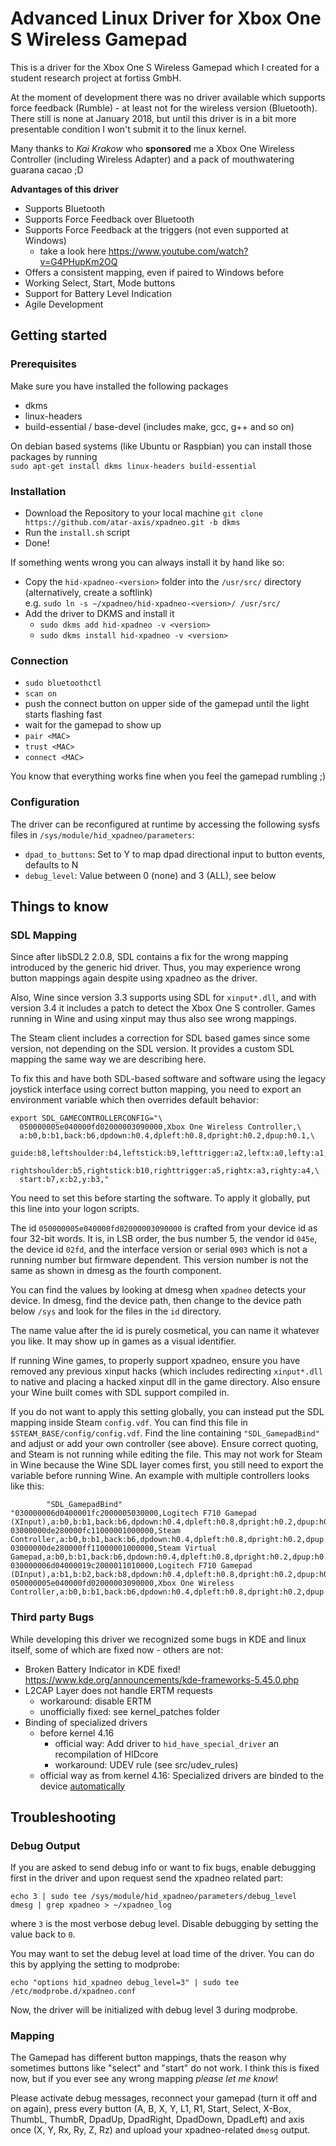 # Advanced Linux Driver for Xbox One S Wireless Gamepad
This is a driver for the Xbox One S Wireless Gamepad which I created for a student research project at fortiss GmbH.

At the moment of development there was no driver available which supports force feedback (Rumble) - at least not for the wireless version (Bluetooth). There still is none at January 2018, but until this driver is in a bit more presentable condition I won't submit it to the linux kernel.

Many thanks to *Kai Krakow* who **sponsored** me a Xbox One Wireless Controller (including Wireless Adapter) and a pack of mouthwatering guarana cacao ;D

**Advantages of this driver**
* Supports Bluetooth
* Supports Force Feedback over Bluetooth
* Supports Force Feedback at the triggers (not even supported at Windows)
  * take a look here https://www.youtube.com/watch?v=G4PHupKm2OQ
* Offers a consistent mapping, even if paired to Windows before
* Working Select, Start, Mode buttons
* Support for Battery Level Indication
* Agile Development

## Getting started
### Prerequisites
Make sure you have installed the following packages
* dkms
* linux-headers
* build-essential / base-devel (includes make, gcc, g++ and so on)

On debian based systems (like Ubuntu or Raspbian) you can install those packages by running  
`sudo apt-get install dkms linux-headers build-essential`

### Installation
* Download the Repository to your local machine
  `git clone https://github.com/atar-axis/xpadneo.git -b dkms`
* Run the `install.sh` script
* Done!

If something wents wrong you can always install it by hand like so:
* Copy the `hid-xpadneo-<version>` folder into the `/usr/src/` directory (alternatively, create a softlink)  
  e.g. `sudo ln -s ~/xpadneo/hid-xpadneo-<version>/ /usr/src/`
* Add the driver to DKMS and install it
  * `sudo dkms add hid-xpadneo -v <version>`
  * `sudo dkms install hid-xpadneo -v <version>`
  
### Connection
* `sudo bluetoothctl`
* `scan on`
* push the connect button on upper side of the gamepad until the light starts flashing fast
* wait for the gamepad to show up 
* `pair <MAC>`
* `trust <MAC>`
* `connect <MAC>`

You know that everything works fine when you feel the gamepad rumbling ;)


### Configuration
The driver can be reconfigured at runtime by accessing the following sysfs
files in `/sys/module/hid_xpadneo/parameters`:

- `dpad_to_buttons`: Set to Y to map dpad directional input to button events,
  defaults to N
- `debug_level`: Value between 0 (none) and 3 (ALL), see below
  
## Things to know

### SDL Mapping
Since after libSDL2 2.0.8, SDL contains a fix for the wrong mapping introduced
by the generic hid driver. Thus, you may experience wrong button mappings
again despite using xpadneo as the driver.

Also, Wine since version 3.3 supports using SDL for `xinput*.dll`, and with
version 3.4 it includes a patch to detect the Xbox One S controller. Games
running in Wine and using xinput may thus also see wrong mappings.

The Steam client includes a correction for SDL based games since some
version, not depending on the SDL version. It provides a custom SDL
mapping the same way we are describing here.

To fix this and have both SDL-based software and software using the legacy
joystick interface using correct button mapping, you need to export an
environment variable which then overrides default behavior:

```
export SDL_GAMECONTROLLERCONFIG="\
  050000005e040000fd02000003090000,Xbox One Wireless Controller,\
  a:b0,b:b1,back:b6,dpdown:h0.4,dpleft:h0.8,dpright:h0.2,dpup:h0.1,\
  guide:b8,leftshoulder:b4,leftstick:b9,lefttrigger:a2,leftx:a0,lefty:a1,\
  rightshoulder:b5,rightstick:b10,righttrigger:a5,rightx:a3,righty:a4,\
  start:b7,x:b2,y:b3,"
```

You need to set this before starting the software. To apply it globally,
put this line into your logon scripts.

The id `050000005e040000fd02000003090000` is crafted from your device
id as four 32-bit words. It is, in LSB order, the bus number 5, the
vendor id `045e`, the device id `02fd`, and the interface version
or serial `0903` which is not a running number but firmware dependent.
This version number is not the same as shown in dmesg as the fourth
component.

You can find the values by looking at dmesg when `xpadneo` detects
your device. In dmesg, find the device path, then change to the
device path below `/sys` and look for the files in the `id` directory.

The name value after the id is purely cosmetical, you can name it
whatever you like. It may show up in games as a visual identifier.

If running Wine games, to properly support xpadneo, ensure you have
removed any previous xinput hacks (which includes redirecting
`xinput*.dll` to native and placing a hacked xinput dll in the
game directory. Also ensure your Wine built comes with SDL support
compiled in.

If you do not want to apply this setting globally, you can instead
put the SDL mapping inside Steam `config.vdf`. You can find this
file in `$STEAM_BASE/config/config.vdf`. Find the line containing
`"SDL_GamepadBind"` and adjust or add your own controller (see
above). Ensure correct quoting, and Steam is not running
while editing the file. This may not work for Steam in Wine
because the Wine SDL layer comes first, you still need to export
the variable before running Wine. An example with multiple
controllers looks like this:

```
        "SDL_GamepadBind"               "030000006d0400001fc2000005030000,Logitech F710 Gamepad (XInput),a:b0,b:b1,back:b6,dpdown:h0.4,dpleft:h0.8,dpright:h0.2,dpup:h0.1,guide:b8,leftshoulder:b4,leftstick:b9,lefttrigger:a2,leftx:a0,lefty:a1,rightshoulder:b5,rightstick:b10,righttrigger:a5,rightx:a3,righty:a4,start:b7,x:b2,y:b3,
03000000de280000fc11000001000000,Steam Controller,a:b0,b:b1,back:b6,dpdown:h0.4,dpleft:h0.8,dpright:h0.2,dpup:h0.1,guide:b8,leftshoulder:b4,leftstick:b9,lefttrigger:a2,leftx:a0,lefty:a1,rightshoulder:b5,rightstick:b10,righttrigger:a5,rightx:a3,righty:a4,start:b7,x:b2,y:b3,
03000000de280000ff11000001000000,Steam Virtual Gamepad,a:b0,b:b1,back:b6,dpdown:h0.4,dpleft:h0.8,dpright:h0.2,dpup:h0.1,guide:b8,leftshoulder:b4,leftstick:b9,lefttrigger:a2,leftx:a0,lefty:a1,rightshoulder:b5,rightstick:b10,righttrigger:a5,rightx:a3,righty:a4,start:b7,x:b2,y:b3,
030000006d04000019c2000011010000,Logitech F710 Gamepad (DInput),a:b1,b:b2,back:b8,dpdown:h0.4,dpleft:h0.8,dpright:h0.2,dpup:h0.1,leftshoulder:b4,leftstick:b10,lefttrigger:b6,leftx:a0,lefty:a1,rightshoulder:b5,rightstick:b11,righttrigger:b7,rightx:a2,righty:a3,start:b9,x:b0,y:b3,
050000005e040000fd02000003090000,Xbox One Wireless Controller,a:b0,b:b1,back:b6,dpdown:h0.4,dpleft:h0.8,dpright:h0.2,dpup:h0.1,guide:b8,leftshoulder:b4,leftstick:b9,lefttrigger:a2,leftx:a0,lefty:a1,rightshoulder:b5,rightstick:b10,righttrigger:a5,rightx:a3,righty:a4,start:b7,x:b2,y:b3,"
```

### Third party Bugs
While developing this driver we recognized some bugs in KDE and linux itself,
some of which are fixed now - others are not:
* Broken Battery Indicator in KDE
  fixed! https://www.kde.org/announcements/kde-frameworks-5.45.0.php
* L2CAP Layer does not handle ERTM requests
  * workaround: disable ERTM
  * unofficially fixed: see kernel_patches folder
* Binding of specialized drivers
  * before kernel 4.16
    * official way: Add driver to `hid_have_special_driver` an recompilation of HIDcore
    * workaround: UDEV rule (see src/udev_rules)
  * official way as from kernel 4.16: Specialized drivers are binded to the device [automatically](https://github.com/torvalds/linux/commit/e04a0442d33b8cf183bba38646447b891bb02123#diff-88d50bd989bbdf3bbd2f3c5dcd4edcb9) 


## Troubleshooting
### Debug Output
If you are asked to send debug info or want to fix bugs, enable debugging
first in the driver and upon request send the xpadneo related part:

```
echo 3 | sudo tee /sys/module/hid_xpadneo/parameters/debug_level
dmesg | grep xpadneo > ~/xpadneo_log
```

where `3` is the most verbose debug level. Disable debugging by setting the
value back to `0`.

You may want to set the debug level at load time of the driver. You can do
this by applying the setting to modprobe:

```
echo "options hid_xpadneo debug_level=3" | sudo tee /etc/modprobe.d/xpadneo.conf
```

Now, the driver will be initialized with debug level 3 during modprobe.

### Mapping
The Gamepad has different button mappings, thats the reason why sometimes
buttons like "select" and "start" do not work. I think this is fixed now,
but if you ever see any wrong mapping *please let me know*!

Please activate debug messages, reconnect your gamepad (turn it off and on
again), press every button (A, B, X, Y, L1, R1, Start, Select, X-Box, ThumbL,
ThumbR, DpadUp, DpadRight, DpadDown, DpadLeft) and axis once (X, Y, Rx, Ry,
Z, Rz) and upload your xpadneo-related `dmesg` output.
